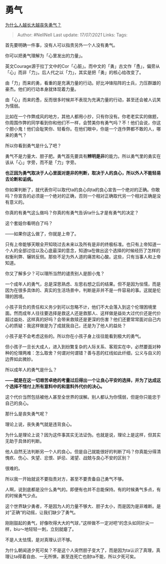 # 勇气
[为什么人越长大越丧失勇气？](https://www.zhihu.com/question/282268634/answer/1655660160)


> Author: #NellNell 
Last update: *17/07/2021* 
Links:
Tags: 

  

首先要明确一件事，没有人可以指责另外一个人没有勇气。

你可以把勇气理解为「心里发出的力量」。

英文Courage源于拉丁文中的Cor「心脏」。而中文的「勇」古文作「恿」，偏旁从「心」而非「力」。后人代之以「力」，其实是把「勇」的核心给改变了。

由「力」而来的勇，看重的是充满力量的行动。好比冲锋陷阵的士兵，力压群雄的豪杰。他们的行动本身就体现着力量。

由「心」而来的恿，反而很多时候并不表现为充满力量的行动，甚至还会被人讥笑为懦弱。

比如在一个作弊成风的地方，其他人都用小抄，只有你没有。你老老实实的做题，你周围作弊的同学看到你和他们不一样，会赞美你有勇气吗？不！他们会说，你这个胆小鬼！他们会耻笑你、轻看你。在他们眼中，你是一个连作弊都不敢的人，哪来的勇气？

所以你看到勇气是什么了吧？

勇气不是力量大、胆子肥。勇气首先要具有**辨明是非**的能力。所以勇气里的勇实在该从「心」字旁，而不是「力」字旁。

**也正因为勇气取决于人心里面对是非的判断，取决于人的良心，所以外人不能轻易去论断和诟病。**

你如果判断了，就代表你可以取代ta的良心向ta的良心宣告一个绝对的正确。你敢吗？你宣告的必须是一个绝对的正确，否则一个相对正确取代另一个相对正确是没有意义的。

你真的有勇气这么做吗？你真的有勇气告诉ta什么才是有勇气的决定？

这个套娃你看明白了吗？

——如果你这么做了，你就是上帝了。

只有上帝能够天眼全开知晓过去未来以及所有是非的终极标准。也只有上帝知道一个人的全部过往以及心底最深的意念，知道ta在做出这个选择的时候经历了怎样的权衡利弊、辗转反侧。那些不足为外人道的痛苦和心酸。这些，只有当事人和上帝知道。

你又了解多少？可以理所当然的谴责别人是胆小鬼？

一个成年人的勇气，总是深思熟虑、左思右想之后的结果。但不是因为怯懦，而是因为在很多具体的、真实的生活场景中，判断是非并不是一件容易的事。这就是伦理的困境。

小孩子背负的责任和义务少到可以忽略不计，他们不大会落入到这个伦理困境里面。然而成年人往往要选择是救这人还是救那人、这样做是益处大过代价还是代价超过益处、这样真的好吗？会带来救赎还是更深的伤害？他们还要常常面对自己内心的质疑：我这样做是为了成就我自己，还是为了他人的益处？

小孩子是不会考虑这些的。所以你在小孩子身上往往能看到极大的勇气。

但小孩子一旦长大成人，进入到纷繁复杂的人际关系、客观实在中，必然要面对种种的伦理两难：怎么取舍？何谓对何谓错？善与恶的红线如此纤细，公义与自义的边界如此微妙。

所以成年人的勇气是什么？

**——就是在这一切艰苦卓绝的考量过后得出一个让良心平安的选择，并为了达成这个选择不惜付上所有意料中的和意料外代价的决心。**

这个代价当然包括被他人甚至全世界的误解。别人都认为你懦弱，但是你只能忠于自己的良心。

那什么是丧失勇气呢？

理论上说，丧失勇气就是违背良心。

为什么是理论上说？因为这件事其实无法证伪。也就是说，理论上是这样，但其实无助于具体的判断。

他人自然无法判断另一个人的良心。但是自己就能很好的判断了吗？你真能分得清愧疚、伤心、失望、忿恨、妒忌、渴望、战兢与良心不安的区别？

很难的。

所以我一开始就说不要指责对方，甚至不要责备自己勇气不够。

人啊，说到底都是没什么勇气的。即便有也并不总能保持。有的时候勇气多点，有的时候勇气少点。

这个世界缺少勇者，不是因为人的力量不够大、胆子太小，而是因为是非难断。是对”正确“的动摇，让我们缺少了勇气。

刚刚鼓起的勇气，好像吹得大大的气球，”这样做不一定对吧“的念头如同针尖一样，biu～地轻轻一刺，立刻就瘪了。

不是人太怯懦，是对真理认识不够。

为什么朝闻道夕死可矣？不是这个人突然胆子变大了，而是因为ta认识了真理，真理让ta得着自由、一无所惧，甚至连死亡也耐ta不能，所以夕死可矣。